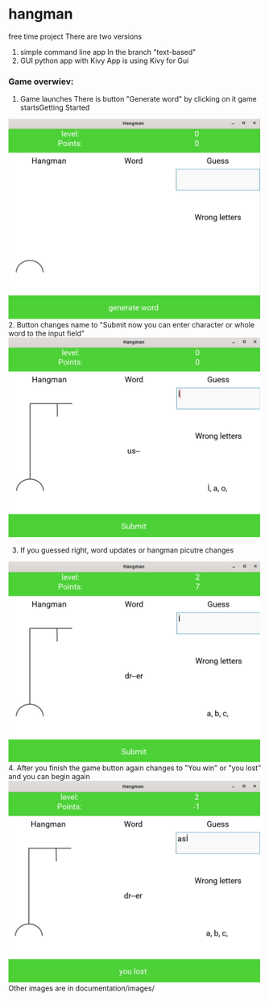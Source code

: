 # hangman
free time project
There are two versions 
1. simple command line app
  In the branch "text-based"
2. GUI python app with Kivy
  App is using Kivy for Gui

### Game overwiev:
  1. Game launches There is button "Generate word" by clicking on it game startsGetting Started
  <img src="documentation/images/start.png"  width = 500> 
  2. Button changes name to "Submit now you can enter character or whole word to the input field"
   <img src="documentation/images/progress2.png"  width = 500>
   
  3. If you guessed right, word updates or hangman picutre changes 
  <img src="documentation/images/progress4.png"  width = 500>
  4. After you finish the game button again changes to "You win" or "you lost" and you can begin again
  <img src="documentation/images/end.png"  width = 500>
  Other images are in documentation/images/ 
